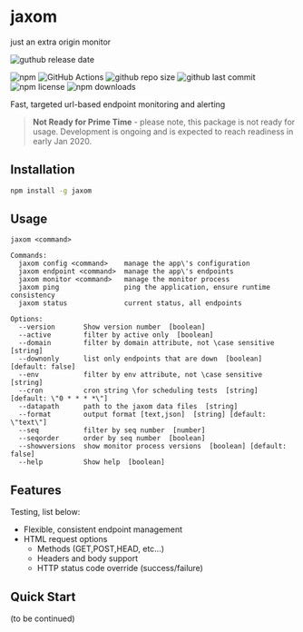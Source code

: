 # jaxom

just an extra origin monitor 

![guthub release date](https://img.shields.io/github/release-date/cloningerbutch/jaxom)

![npm](https://img.shields.io/npm/v/jaxom)
![GitHub Actions](https://img.shields.io/endpoint.svg?url=https%3A%2F%2Factions-badge.atrox.dev%2Fatrox%2Fsync-dotenv%2Fbadge&label=build&logo=none)
![github repo size](https://img.shields.io/github/repo-size/cloningerbutch/jaxom)
![github last commit](https://img.shields.io/github/last-commit/cloningerbutch/jaxom)
![npm license](https://img.shields.io/npm/l/jaxom)
![npm downloads](https://img.shields.io/npm/dw/jaxom)

Fast, targeted url-based endpoint monitoring and alerting

> **Not Ready for Prime Time** - please note, this package is not ready for usage.  Development is ongoing and is expected to reach readiness in early Jan 2020.

## Installation 

```bash
npm install -g jaxom
```

## Usage

```
jaxom <command>

Commands:
  jaxom config <command>    manage the app\'s configuration
  jaxom endpoint <command>  manage the app\'s endpoints
  jaxom monitor <command>   manage the monitor process
  jaxom ping                ping the application, ensure runtime consistency
  jaxom status              current status, all endpoints

Options:
  --version       Show version number  [boolean]
  --active        filter by active only  [boolean]
  --domain        filter by domain attribute, not \case sensitive  [string]
  --downonly      list only endpoints that are down  [boolean] [default: false]
  --env           filter by env attribute, not \case sensitive  [string]
  --cron          cron string \for scheduling tests  [string] [default: \"0 * * * *\"]
  --datapath      path to the jaxom data files  [string]
  --format        output format [text,json]  [string] [default: \"text\"]
  --seq           filter by seq number  [number]
  --seqorder      order by seq number  [boolean]
  --showversions  show monitor process versions  [boolean] [default: false]
  --help          Show help  [boolean]

```

## Features

Testing, list below:

* Flexible, consistent endpoint management
* HTML request options
    * Methods (GET,POST,HEAD, etc...)
    * Headers and body support
    * HTTP status code override (success/failure)

## Quick Start

(to be continued)